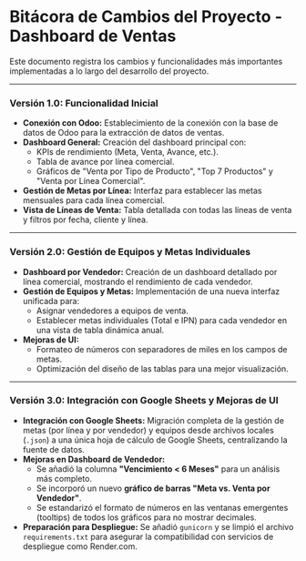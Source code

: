 # Bitácora de Cambios del Proyecto - Dashboard de Ventas

Este documento registra los cambios y funcionalidades más importantes implementadas a lo largo del desarrollo del proyecto.

---

### Versión 1.0: Funcionalidad Inicial

- **Conexión con Odoo:** Establecimiento de la conexión con la base de datos de Odoo para la extracción de datos de ventas.
- **Dashboard General:** Creación del dashboard principal con:
  - KPIs de rendimiento (Meta, Venta, Avance, etc.).
  - Tabla de avance por línea comercial.
  - Gráficos de "Venta por Tipo de Producto", "Top 7 Productos" y "Venta por Línea Comercial".
- **Gestión de Metas por Línea:** Interfaz para establecer las metas mensuales para cada línea comercial.
- **Vista de Líneas de Venta:** Tabla detallada con todas las líneas de venta y filtros por fecha, cliente y línea.

---

### Versión 2.0: Gestión de Equipos y Metas Individuales

- **Dashboard por Vendedor:** Creación de un dashboard detallado por línea comercial, mostrando el rendimiento de cada vendedor.
- **Gestión de Equipos y Metas:** Implementación de una nueva interfaz unificada para:
  - Asignar vendedores a equipos de venta.
  - Establecer metas individuales (Total e IPN) para cada vendedor en una vista de tabla dinámica anual.
- **Mejoras de UI:**
  - Formateo de números con separadores de miles en los campos de metas.
  - Optimización del diseño de las tablas para una mejor visualización.

---

### Versión 3.0: Integración con Google Sheets y Mejoras de UI

- **Integración con Google Sheets:** Migración completa de la gestión de metas (por línea y por vendedor) y equipos desde archivos locales (`.json`) a una única hoja de cálculo de Google Sheets, centralizando la fuente de datos.
- **Mejoras en Dashboard de Vendedor:**
  - Se añadió la columna **"Vencimiento < 6 Meses"** para un análisis más completo.
  - Se incorporó un nuevo **gráfico de barras "Meta vs. Venta por Vendedor"**.
  - Se estandarizó el formato de números en las ventanas emergentes (tooltips) de todos los gráficos para no mostrar decimales.
- **Preparación para Despliegue:** Se añadió `gunicorn` y se limpió el archivo `requirements.txt` para asegurar la compatibilidad con servicios de despliegue como Render.com.